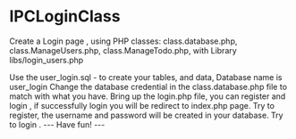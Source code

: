 # IPCLoginClass
Create a Login page , using PHP classes: class.database.php, class.ManageUsers.php, class.ManageTodo.php, with Library libs/login_users.php

Use the user_login.sql - to create your tables, and data, Database name is user_login
Change the database credential in the class.database.php file to match with what you have.
Bring up the login.php file, you can register and login , if successfully login you will be redirect to index.php page.
Try to register, the username and password will be created in your database.
Try to login .
---  Have fun!  ---
